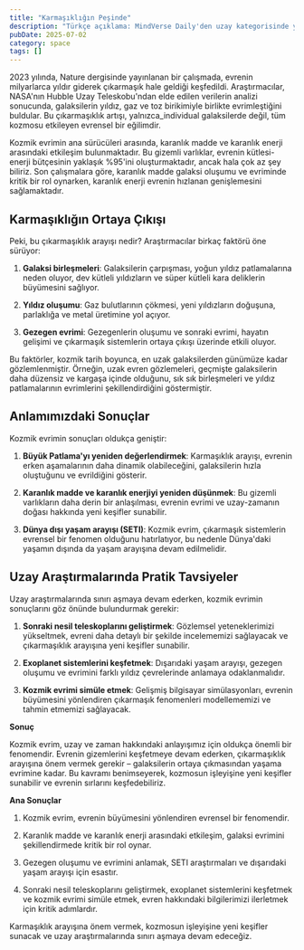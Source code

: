 ```yaml
---
title: "Karmaşıklığın Peşinde"
description: "Türkçe açıklama: MindVerse Daily'den uzay kategorisinde yenilikçi araştırmalar ve içgörüler keşfe..."
pubDate: 2025-07-02
category: space
tags: []
---
```


2023 yılında, Nature dergisinde yayınlanan bir çalışmada, evrenin milyarlarca yıldır giderek çıkarmaşık hale geldiği keşfedildi. Araştırmacılar, NASA'nın Hubble Uzay Teleskobu'ndan elde edilen verilerin analizi sonucunda, galaksilerin yıldız, gaz ve toz birikimiyle birlikte evrimleştiğini buldular. Bu çıkarmaşıklık artışı, yalnızca_individual galaksilerde değil, tüm kozmosu etkileyen evrensel bir eğilimdir.

Kozmik evrimin ana sürücüleri arasında, karanlık madde ve karanlık enerji arasındaki etkileşim bulunmaktadır. Bu gizemli varlıklar, evrenin kütlesi-enerji bütçesinin yaklaşık %95'ini oluşturmaktadır, ancak hala çok az şey biliriz. Son çalışmalara göre, karanlık madde galaksi oluşumu ve evriminde kritik bir rol oynarken, karanlık enerji evrenin hızlanan genişlemesini sağlamaktadır.

## Karmaşıklığın Ortaya Çıkışı

Peki, bu çıkarmaşıklık arayışı nedir? Araştırmacılar birkaç faktörü öne sürüyor:

1. **Galaksi birleşmeleri**: Galaksilerin çarpışması, yoğun yıldız patlamalarına neden oluyor, dev kütleli yıldızların ve süper kütleli kara deliklerin büyümesini sağlıyor.

2. **Yıldız oluşumu**: Gaz bulutlarının çökmesi, yeni yıldızların doğuşuna, parlaklığa ve metal üretimine yol açıyor.

3. **Gezegen evrimi**: Gezegenlerin oluşumu ve sonraki evrimi, hayatın gelişimi ve çıkarmaşık sistemlerin ortaya çıkışı üzerinde etkili oluyor.

Bu faktörler, kozmik tarih boyunca, en uzak galaksilerden günümüze kadar gözlemlenmiştir. Örneğin, uzak evren gözlemeleri, geçmişte galaksilerin daha düzensiz ve kargaşa içinde olduğunu, sık sık birleşmeleri ve yıldız patlamalarının evrimlerini şekillendirdiğini göstermiştir.

## Anlamımızdaki Sonuçlar

Kozmik evrimin sonuçları oldukça geniştir:

1. **Büyük Patlama'yı yeniden değerlendirmek**: Karmaşıklık arayışı, evrenin erken aşamalarının daha dinamik olabileceğini, galaksilerin hızla oluştuğunu ve evrildiğini gösterir.

2. **Karanlık madde ve karanlık enerjiyi yeniden düşünmek**: Bu gizemli varlıkların daha derin bir anlaşılması, evrenin evrimi ve uzay-zamanın doğası hakkında yeni keşifler sunabilir.

3. **Dünya dışı yaşam arayışı (SETI)**: Kozmik evrim, çıkarmaşık sistemlerin evrensel bir fenomen olduğunu hatırlatıyor, bu nedenle Dünya'daki yaşamın dışında da yaşam arayışına devam edilmelidir.

## Uzay Araştırmalarında Pratik Tavsiyeler

Uzay araştırmalarında sınırı aşmaya devam ederken, kozmik evrimin sonuçlarını göz önünde bulundurmak gerekir:

1. **Sonraki nesil teleskoplarını geliştirmek**: Gözlemsel yeteneklerimizi yükseltmek, evreni daha detaylı bir şekilde incelememizi sağlayacak ve çıkarmaşıklık arayışına yeni keşifler sunabilir.

2. **Exoplanet sistemlerini keşfetmek**: Dışarıdaki yaşam arayışı, gezegen oluşumu ve evrimini farklı yıldız çevrelerinde anlamaya odaklanmalıdır.

3. **Kozmik evrimi simüle etmek**: Gelişmiş bilgisayar simülasyonları, evrenin büyümesini yönlendiren çıkarmaşık fenomenleri modellememizi ve tahmin etmemizi sağlayacak.

**Sonuç**

Kozmik evrim, uzay ve zaman hakkındaki anlayışımız için oldukça önemli bir fenomendir. Evrenin gizemlerini keşfetmeye devam ederken, çıkarmaşıklık arayışına önem vermek gerekir – galaksilerin ortaya çıkmasından yaşama evrimine kadar. Bu kavramı benimseyerek, kozmosun işleyişine yeni keşifler sunabilir ve evrenin sırlarını keşfedebiliriz.

**Ana Sonuçlar**

1. Kozmik evrim, evrenin büyümesini yönlendiren evrensel bir fenomendir.

2. Karanlık madde ve karanlık enerji arasındaki etkileşim, galaksi evrimini şekillendirmede kritik bir rol oynar.

3. Gezegen oluşumu ve evrimini anlamak, SETI araştırmaları ve dışarıdaki yaşam arayışı için esastır.

4. Sonraki nesil teleskoplarını geliştirmek, exoplanet sistemlerini keşfetmek ve kozmik evrimi simüle etmek, evren hakkındaki bilgilerimizi ilerletmek için kritik adımlardır.

Karmaşıklık arayışına önem vermek, kozmosun işleyişine yeni keşifler sunacak ve uzay araştırmalarında sınırı aşmaya devam edeceğiz.
